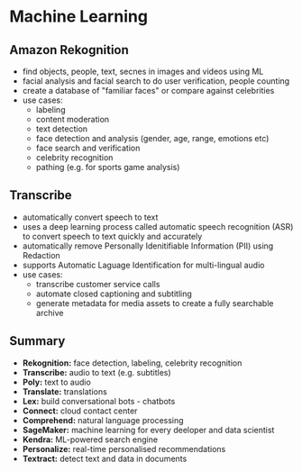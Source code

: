 # Machine Learning

## Amazon Rekognition
- find objects, people, text, secnes in images and videos using ML
- facial analysis and facial search to do user verification, people counting
- create a database of "familiar faces" or compare against celebrities
- use cases:
  - labeling
  - content moderation
  - text detection
  - face detection and analysis (gender, age, range, emotions etc)
  - face search and verification
  - celebrity recognition
  - pathing (e.g. for sports game analysis)

## Transcribe
- automatically convert speech to text
- uses a deep learning process called automatic speech recognition (ASR) to convert speech to text quickly and accurately
- automatically remove Personally Idenitifiable Information (PII) using Redaction
- supports Automatic Laguage Identification for multi-lingual audio
- use cases:
  - transcribe customer service calls
  - automate closed captioning and subtitling
  - generate metadata for media assets to create a fully searchable archive

## Summary
- **Rekognition:** face detection, labeling, celebrity recognition
- **Transcribe:** audio to text (e.g. subtitles)
- **Poly:** text to audio
- **Translate:** translations
- **Lex:** build conversational bots - chatbots
- **Connect:** cloud contact center
- **Comprehend:** natural language processing
- **SageMaker:** machine learning for every deeloper and data scientist
- **Kendra:** ML-powered search engine
- **Personalize:** real-time personalised recommendations
- **Textract:** detect text and data in documents